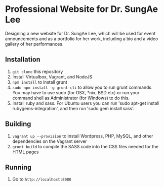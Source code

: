 # Professional Website for Dr. SungAe Lee

Designing a new website for Dr. SungAe Lee, which will be used for event announcements and as a portfolio for her work, including a bio and a video gallery of her performances.

## Installation

1. `git clone` this repository
2. Install Virtualbox, Vagrant, and NodeJS
3. `npm install` to install grunt
4. `sudo npm install -g grunt-cli` to allow you to run grunt commands. You may have to use sudo (for OSX, *nix, BSD etc) or run your command shell as Administrator (for Windows) to do this.
5. Install ruby and sass. For Ubuntu users you can run 'sudo apt-get install rubygems-integration', and then run 'sudo gem install sass'.

## Building
1. `vagrant up --provision` to install Wordpress, PHP, MySQL, and other dependencies on the Vagrant server
2. `grunt build` to compile the SASS code into the CSS files needed for the HTML pages

## Running
1. Go to `http://localhost:8080`
